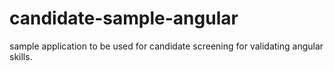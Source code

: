 # candidate-sample-angular
sample application to be used for candidate screening for validating angular skills.
